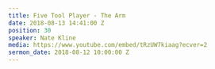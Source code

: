 ```yaml
---
title: Five Tool Player - The Arm
date: 2018-08-13 14:41:00 Z
position: 30
speaker: Nate Kline
media: https://www.youtube.com/embed/tRzUW7kiaag?ecver=2
sermon_date: 2018-08-12 10:00:00 Z
---
```


